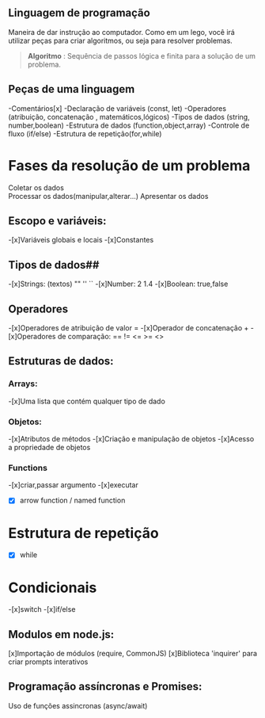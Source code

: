 ## Linguagem de programação

Maneira de dar instrução ao computador.
Como em um lego, você irá utilizar peças para criar algoritmos, ou seja para resolver problemas.

> **Algoritmo** : Sequência de passos lógica e finita para a solução de um problema.

## Peças de uma linguagem

-Comentários[x]
-Declaração de variáveis (const, let)
-Operadores (atribuição, concatenação , matemáticos,lógicos)
-Tipos de dados (string, number,boolean)
-Estrutura de dados (function,object,array)
-Controle de fluxo (if/else)
-Estrutura de repetição(for,while)

# Fases da resolução de um problema

Coletar os dados    
Processar os dados(manipular,alterar...)
Apresentar os dados

## Escopo e variáveis:

-[x]Variáveis globais e locais
-[x]Constantes

## Tipos de dados##
-[x]Strings: (textos) "" '' ``
-[x]Number: 2 1.4
-[x]Boolean: true,false

## Operadores

-[x]Operadores de atribuição de valor =
-[x]Operador de concatenação +
-[x]Operadores de comparação: == != <= >= <>

## Estruturas de dados:


### Arrays:

-[x]Uma lista que contém qualquer tipo de dado

### Objetos:

-[x]Atributos de métodos
-[x]Criação e manipulação de objetos
-[x]Acesso a propriedade de objetos

### Functions

-[x]criar,passar argumento
-[x]executar
-[x] arrow function / named function

# Estrutura de repetição

-[x] while

# Condicionais

-[x]switch
-[x]if/else

## Modulos em node.js:

[x]Importação de módulos (require, CommonJS)
[x]Biblioteca 'inquirer' para criar prompts interativos

## Programação assíncronas e Promises:

Uso de funções assincronas (async/await)
